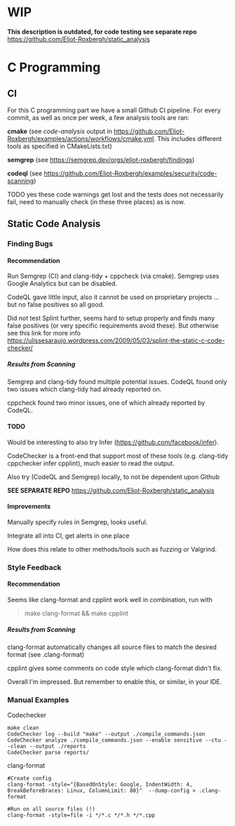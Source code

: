 # WIP

**This description is outdated, for code testing see separate repo** https://github.com/Eliot-Roxbergh/static_analysis




# C Programming

## CI

For this C programming part we have a small Github CI pipeline.
For every commit, as well as once per week, a few analysis tools are ran:

**cmake** (see _code-analysis_ output in https://github.com/Eliot-Roxbergh/examples/actions/workflows/cmake.yml. This includes different tools as specified in CMakeLists.txt)

**semgrep** (see https://semgrep.dev/orgs/eliot-roxbergh/findings)

**codeql** (see https://github.com/Eliot-Roxbergh/examples/security/code-scanning)

TODO yes these code warnings get lost and the tests does not necessarily fail, need to manually check (in these three places) as is now.

## Static Code Analysis

### Finding Bugs

#### Recommendation

Run Semgrep (CI) and clang-tidy + cppcheck (via cmake). Semgrep uses Google Analytics but can be disabled.

CodeQL gave little input, also it cannot be used on proprietary projects ... but no false positives so all good.

Did not test Splint further, seems hard to setup properly and finds many false positives (or very specific requirements avoid these).
But otherwise see this link for more info https://ulissesaraujo.wordpress.com/2009/05/03/splint-the-static-c-code-checker/

##### Results from Scanning

Semgrep and clang-tidy found multiple potential issues. CodeQL found only two issues which clang-tidy had already reported on.

cppcheck found two minor issues, one of which already reported by CodeQL.

#### TODO

Would be interesting to also try Infer (https://github.com/facebook/infer).

CodeChecker is a front-end that support most of these tools (e.g. clang-tidy cppchecker infer cpplint), much easier to read the output.

Also try (CodeQL and Semgrep) locally, to not be dependent upon Github

**SEE SEPARATE REPO** https://github.com/Eliot-Roxbergh/static_analysis

#### Improvements

Manually specify rules in Semgrep, looks useful.

Integrate all into CI, get alerts in one place

How does this relate to other methods/tools such as fuzzing or Valgrind.


### Style Feedback

#### Recommendation

Seems like clang-format and cpplint work well in combination, run with

>make clang-format && make cpplint



##### Results from Scanning

clang-format automatically changes all source files to match the desired format (see .clang-format)

cpplint gives some comments on code style which clang-format didn't fix.

Overall I'm impressed. But remember to enable this, or similar, in your IDE.



### Manual Examples

Codechecker

```
make clean
CodeChecker log --build "make" --output ./compile_commands.json
CodeChecker analyze ./compile_commands.json --enable sensitive --ctu --clean --output ./reports
CodeChecker parse reports/ 
```

clang-format

```
#Create config
clang-format -style="{BasedOnStyle: Google, IndentWidth: 4, BreakBeforeBraces: Linux, ColumnLimit: 80}"  --dump-config > .clang-format

#Run on all source files (!)
clang-format -style=file -i */*.c */*.h */*.cpp
```
